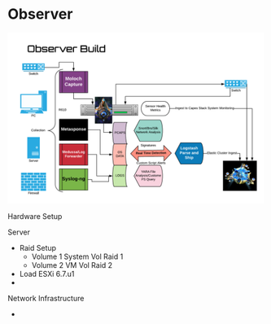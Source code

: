# Observer
![build](observer-build.png)

Hardware Setup

Server
  - Raid Setup
    - Volume 1 System Vol Raid 1
    - Volume 2 VM Vol Raid 2
  - Load ESXi 6.7.u1
  - 



Network Infrastructure

- 
